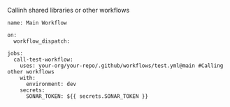 Callinh shared libraries or other workflows
```
name: Main Workflow

on:
  workflow_dispatch:

jobs:
  call-test-workflow:
    uses: your-org/your-repo/.github/workflows/test.yml@main #Calling other workflows
    with:
      environment: dev
    secrets:
      SONAR_TOKEN: ${{ secrets.SONAR_TOKEN }}
```
